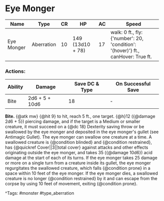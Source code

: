 # Eye Monger

| Name | Type | CR | HP | AC | Speed |
|------|------|----|----|----|-------|
| Eye Monger | Aberration | 10 | 149 (13d10 + 78) | 17 | walk: 0 ft., fly: {'number': 20, 'condition': '(hover)'} ft., canHover: True ft. |

### Actions:

| Ability | Damage | Save DC & Type | On Successful Save |
|---------|--------|----------------|--------------------|
| Bite | 2d6 + 5 + 10d6 | 18 | - |


**Bite.** {@atk mw} {@hit 9} to hit, reach 5 ft., one target. {@h}12 ({@damage 2d6 + 5}) piercing damage, and if the target is a Medium or smaller creature, it must succeed on a {@dc 18} Dexterity saving throw or be swallowed by the eye monger and deposited in the eye monger's gullet (see Antimagic Gullet). The eye monger can swallow one creature at a time. A swallowed creature is {@condition blinded} and {@condition restrained}, has {@quickref Cover||3||total cover} against attacks and other effects originating outside the eye monger, and takes 35 ({@damage 10d6}) acid damage at the start of each of its turns. If the eye monger takes 25 damage or more on a single turn from a creature inside its gullet, the eye monger regurgitates the swallowed creature, which falls {@condition prone} in a space within 10 feet of the eye monger. If the eye monger dies, a swallowed creature is no longer {@condition restrained} by it and can escape from the corpse by using 10 feet of movement, exiting {@condition prone}.

^Tags: #monster #type_aberration